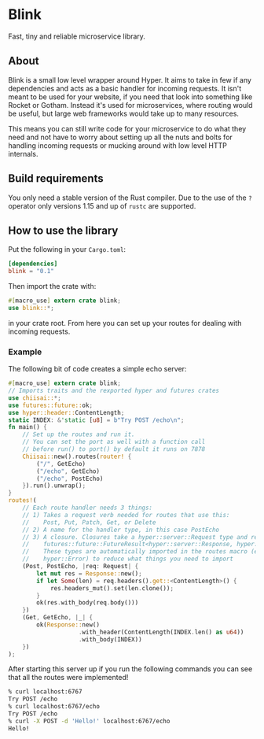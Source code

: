 # Blink 
Fast, tiny and reliable microservice library.

## About
Blink is a small low level wrapper around Hyper. It aims to take in few if any
dependencies and acts as a basic handler for incoming requests. It isn't meant
to be used for your website, if you need that look into something like Rocket or
Gotham. Instead it's used for microservices, where routing would be useful, but
large web frameworks would take up to many resources.

This means you can still write code for your microservice to do what they need
and not have to worry about setting up all the nuts and bolts for handling
incoming requests or mucking around with low level HTTP internals.

## Build requirements

You only need a stable version of the Rust compiler. Due to the use of the `?`
operator only versions 1.15 and up of `rustc` are supported.

## How to use the library

Put the following in your `Cargo.toml`:

```toml
[dependencies]
blink = "0.1"
```

Then import the crate with:

```rust
#[macro_use] extern crate blink;
use blink::*;
```

in your crate root. From here you can set up your routes for dealing with
incoming requests.

### Example

The following bit of code creates a simple echo server:

```rust
#[macro_use] extern crate blink;
// Imports traits and the rexported hyper and futures crates
use chiisai::*;
use futures::future::ok;
use hyper::header::ContentLength;
static INDEX: &'static [u8] = b"Try POST /echo\n";
fn main() {
    // Set up the routes and run it.
    // You can set the port as well with a function call
    // before run() to port() by default it runs on 7878
    Chiisai::new().routes(router! {
        ("/", GetEcho)
        ("/echo", GetEcho)
        ("/echo", PostEcho)
    }).run().unwrap();
}
routes!(
    // Each route handler needs 3 things:
    // 1) Takes a request verb needed for routes that use this:
    //    Post, Put, Patch, Get, or Delete
    // 2) A name for the handler type, in this case PostEcho
    // 3) A closure. Closures take a hyper::server::Request type and returns a
    //    futures::future::FutureResult<hyper::server::Response, hyper::Error>;
    //    These types are automatically imported in the routes macro (except for
    //    hyper::Error) to reduce what things you need to import
    (Post, PostEcho, |req: Request| {
        let mut res = Response::new();
        if let Some(len) = req.headers().get::<ContentLength>() {
            res.headers_mut().set(len.clone());
        }
        ok(res.with_body(req.body()))
    })
    (Get, GetEcho, |_| {
        ok(Response::new()
                    .with_header(ContentLength(INDEX.len() as u64))
                    .with_body(INDEX))
    })
);
```

After starting this server up if you run the following commands you can
see that all the routes were implemented!

```bash
% curl localhost:6767
Try POST /echo
% curl localhost:6767/echo
Try POST /echo
% curl -X POST -d 'Hello!' localhost:6767/echo
Hello!
```

